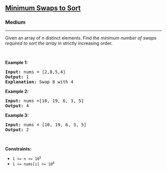 <h2><a href="https://www.geeksforgeeks.org/problems/minimum-swaps/1">Minimum Swaps to Sort</a></h2><h3>Medium</h3><hr><div><p>Given an array of n distinct elements. Find the <em>minimum number of swaps required to sort the array</em> in strictly increasing order.
</p>

<p>&nbsp;</p>
<p><strong class="example">Example 1:</strong></p>

<pre style="position: relative;"><strong>Input:</strong> nums = [2,8,5,4]
<strong>Output:</strong> 1
<strong>Explanation:</strong> Swap 8 with 4
<div class="open_grepper_editor" title="Edit &amp; Save To Grepper"></div></pre>

<p><strong class="example">Example 2:</strong></p>

<pre style="position: relative;"><strong>Input:</strong> nums =[10, 19, 6, 3, 5]
<strong>Output:</strong> 4
<div class="open_grepper_editor" title="Edit &amp; Save To Grepper"></div></pre>

<p><strong class="example">Example 3:</strong></p>

<pre style="position: relative;"><strong>Input:</strong> nums = [10, 19, 6, 3, 5]
<strong>Output:</strong> 2
<div class="open_grepper_editor" title="Edit &amp; Save To Grepper"></div></pre>

<p>&nbsp;</p>
<p><strong>Constraints:</strong></p>

<ul>
	<li><code>1 &lt;= n &lt;= 10<sup>5</sup></code></li>
	<li><code>1 &lt;= nums[i] &lt;= 10<sup>6</sup></code></li>
</ul>
